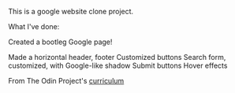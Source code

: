 This is a google website clone project.

What I've done:

Created a bootleg Google page!

Made a horizontal header, footer
Customized buttons
Search form, customized, with Google-like shadow
Submit buttons
Hover effects

From The Odin Project's [curriculum](http://www.theodinproject.com/courses/web-development-101/lessons/html-css)